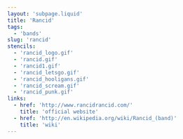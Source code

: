 ```yaml
---
layout: 'subpage.liquid'
title: 'Rancid'
tags:
  - 'bands'
slug: 'rancid'
stencils:
  - 'rancid_logo.gif'
  - 'rancid.gif'
  - 'rancid1.gif'
  - 'rancid_letsgo.gif'
  - 'rancid_hooligans.gif'
  - 'rancid_scream.gif'
  - 'rancid_punk.gif'
links:
  - href: 'http://www.rancidrancid.com/'
    title: 'official website'
  - href: 'http://en.wikipedia.org/wiki/Rancid_(band)'
    title: 'wiki'
---
```

